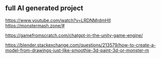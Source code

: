 ## full AI generated project
https://www.youtube.com/watch?v=LRDNMrdmHII
https://monstermash.zone/#

https://gamefromscratch.com/chatgpt-in-the-unity-game-engine/

https://blender.stackexchange.com/questions/213579/how-to-create-a-model-from-drawings-just-like-smoothie-3d-paint-3d-or-monster-m
